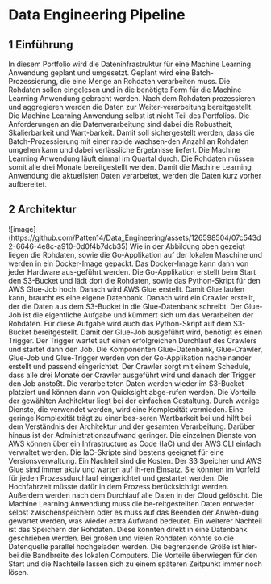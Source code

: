 <h1>Data Engineering Pipeline</h1>
<h2>1 Einführung</h2>
In diesem Portfolio wird die Dateninfrastruktur für eine Machine Learning Anwendung geplant und umgesetzt. Geplant wird eine Batch-Prozessierung, die eine Menge an Rohdaten verarbeiten muss. Die Rohdaten sollen eingelesen und in die benötigte Form für die Machine Learning Anwendung gebracht werden. Nach dem Rohdaten prozessieren und aggregieren werden die Daten zur Weiter-verarbeitung bereitgestellt. Die Machine Learning Anwendung selbst ist nicht Teil des Portfolios.
Die Anforderungen an die Datenverarbeitung sind dabei die Robustheit, Skalierbarkeit und Wart-barkeit. Damit soll sichergestellt werden, dass die Batch-Prozessierung mit einer rapide wachsen-den Anzahl an Rohdaten umgehen kann und dabei verlässliche Ergebnisse liefert.
Die Machine Learning Anwendung läuft einmal im Quartal durch. Die Rohdaten müssen somit alle drei Monate bereitgestellt werden. Damit die Machine Learning Anwendung die aktuellsten Daten verarbeitet, werden die Daten kurz vorher aufbereitet.

<h2>2 Architektur</h2>
![image](https://github.com/Patten14/Data_Engineering/assets/126598504/07c543d2-6646-4e8c-a910-0d0f4b7dcb35)
Wie in der Abbildung oben gezeigt liegen die Rohdaten, sowie die Go-Applikation auf der lokalen Maschine und werden in ein Docker-Image gepackt. Das Docker-Image kann dann von jeder Hardware aus-geführt werden. Die Go-Applikation erstellt beim Start den S3-Bucket und lädt dort die Rohdaten, sowie das Python-Skript für den AWS Glue-Job hoch. Danach wird AWS Glue erstellt. Damit Glue laufen kann, braucht es eine eigene Datenbank. Danach wird ein Crawler erstellt, der die Daten aus dem S3-Bucket in die Glue-Datenbank schreibt. Der Glue-Job ist die eigentliche Aufgabe und kümmert sich um das Verarbeiten der Rohdaten. Für diese Aufgabe wird auch das Python-Skript auf dem S3-Bucket bereitgestellt. Damit der Glue-Job ausgeführt wird, benötigt es einen Trigger. Der Trigger wartet auf einen erfolgreichen Durchlauf des Crawlers und startet dann den Job. Die Komponenten Glue-Datenbank, Glue-Crawler, Glue-Job und Glue-Trigger werden von der Go-Applikation nacheinander erstellt und passend eingerichtet. Der Crawler sorgt mit einem Schedule, dass alle drei Monate der Crawler ausgeführt wird und danach der Trigger den Job anstoßt. Die verarbeiteten Daten werden wieder im S3-Bucket platziert und können dann von Quicksight abge-rufen werden. 
Die Vorteile der gewählten Architektur liegt bei der einfachen Gestaltung. Durch wenige Dienste, die verwendet werden, wird eine Komplexität vermieden. Eine geringe Komplexität trägt zu einer bes-seren Wartbarkeit bei und hilft bei dem Verständnis der Architektur und der gesamten Verarbeitung. Darüber hinaus ist der Administrationsaufwand geringer. Die einzelnen Dienste von AWS können über ein Infrastructure as Code (IaC) und der AWS CLI einfach verwaltet werden. Die IaC-Skripte sind bestens geeignet für eine Versionsverwaltung. 
Ein Nachteil sind die Kosten. Der S3 Speicher und AWS Glue sind immer aktiv und warten auf ih-ren Einsatz. Sie könnten im Vorfeld für jeden Prozessdurchlauf eingerichtet und gestartet werden. Die Hochfahrzeit müsste dafür in dem Prozess berücksichtigt werden. Außerdem werden nach dem Durchlauf alle Daten in der Cloud gelöscht. Die Machine Learning Anwendung muss die be-reitgestellten Daten entweder selbst zwischenspeichern oder es muss auf das Beenden der Anwen-dung gewartet werden, was wieder extra Aufwand bedeutet. Ein weiterer Nachteil ist das Speichern der Rohdaten. Diese könnten direkt in eine Datenbank geschrieben werden. Bei großen und vielen Rohdaten könnte so die Datenquelle parallel hochgeladen werden. Die begrenzende Größe ist hier-bei die Bandbreite des lokalen Computers.
Die Vorteile überwiegen für den Start und die Nachteile lassen sich zu einem späteren Zeitpunkt immer noch lösen.
